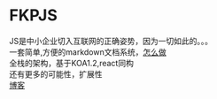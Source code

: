 # FKPJS
JS是中小企业切入互联网的正确姿势，因为一切如此的。。。   
一套简单,方便的markdown文档系统，[怎么做](/demoindex_md.html)   
全栈的架构，基于KOA1.2,react同构    
还有更多的可能性，扩展性   
[博客](/dbdemo)
